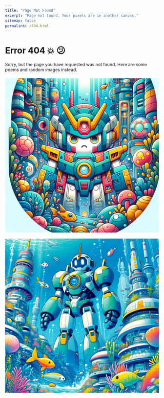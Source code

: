 ```yaml
---
title: "Page Not Found"
excerpt: "Page not found. Your pixels are in another canvas."
sitemap: false
permalink: /404.html
---
```


<script>
  document.addEventListener("DOMContentLoaded", function(event) { 
    var poems = [
      "In the grand code of life, we often search for a sign,\nWhile loops of destiny, with our dreams entwine.\nWith each iteration, experience we compile,\nIn this beautiful chaos, let's embrace each trial.",
      "We're the phoenixes in data, rising from the flame,\nThe more we're shaken, the more we claim.\nIn life's grand network, we update our stance,\nThriving in volatility, we dance the anti-fragile dance.",
      "We tune our lives like hyperparameters so neat,\nSeeking the peak where joy and purpose meet.\nAvoiding local maxima, the global we entice,\nIn life's grand function, we seek the optimal slice.",
      "There once was a model so bright,\nIt learned to play chess overnight.\nWith each move it plots,\nIt connects the dots,\nTurning data into strategic might.",
      "Like qubits in flux, we balance our fate,\nEntangled with choices, both small and great.\nThe quantum of life, so robust and so strange,\nTeaches resilience in every quantum change.",
      "In silicon dreams, neural networks aspire,\nTo mimic the synapses' sparking fire.\nLearning from patterns, so vast and so wild,\nAkin to a wonder-filled, curious child.",
      "Recursion in life, a pattern so rife,\nWe dive into loops, cutting through strife.\nWith each recursive call, insights we glean,\nUnfolding life's mysteries, previously unseen.",
      "A forest of decisions, random yet wise,\nEach tree holds a secret, beneath its guise.\nFrom entropy's embrace, wisdom does arise,\nIn randomness, we find life's grandest prize.",
      "Down the slope of life, we glide with grace,\nNavigating gradients, at our own pace.\nAdjusting our steps, learning to be free,\nToward the valley of knowledge, we descend with glee.",
      "Epochs in training, like chapters of time,\nRefining our essence, rhythm and rhyme.\nWith each forward pass, and each backward stride,\nIn the grand epoch of life, we joyfully abide."
    ];

    var poem = poems[Math.floor(Math.random() * poems.length)];
    document.getElementById('poem').textContent = poem.replace("\n", "\n");
  });
</script>

# Error 404 💥 😕

Sorry, but the page you have requested was not found. Here are some poems and random images instead. 

<div id="poem" style="white-space: pre-line; margin-bottom: 20px;"></div>



<!-- Display an image for fun -->
<img src="/assets/images/404fun1.png" alt="Robots, creativity and deep sea" style="margin-top: 20px; display: block; margin-left: auto; margin-right: auto;">
<!-- Or, alternatively, the second image -->
<img src="/assets/images/404fun2.png" alt="Gundams, creativity and deep sea" style="margin-top: 20px; display: block; margin-left: auto; margin-right: auto;">

<!-- Easter Egg Trigger
<script>
  // Easter Egg example: Pressing up, up, down, down, left, right, left, right, b, a
  var keySequence = [38, 38, 40, 40, 37, 39, 37, 39, 66, 65];
  var currentIndex = 0;

  document.addEventListener('keydown', function(e) {
    if (e.keyCode === keySequence[currentIndex]) {
      currentIndex++;

      if (currentIndex === keySequence.length) {
        // Trigger something fun, like a secret page or a discount code
        window.location.href = '/secret-page'; // Replace with the actual secret page URL
        currentIndex = 0;
      }
    } else {
      currentIndex = 0;
    }
  });
</script> -->
